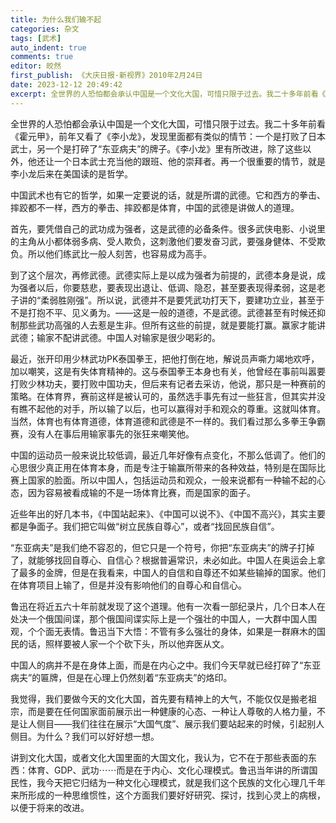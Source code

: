 ```yaml
---
title: 为什么我们输不起
categories: 杂文
tags: [武术]
auto_indent: true
comments: true
editor: 皎然
first_publish: 《大庆日报·新视界》2010年2月24日
date: 2023-12-12 20:49:42
excerpt: 全世界的人恐怕都会承认中国是一个文化大国，可惜只限于过去。我二十多年前看《霍元甲》，前年又看了《李小龙》，发现里面都有类似的情节：一个是打败了日本武士，另一个是打碎了“东亚病夫”的牌子。《李小龙》里有所改进，除了这些以外，他还让一个日本武士充当他的跟班、他的崇拜者。再一个很重要的情节，就是李小龙后来在美国读的是哲学。
---
```

全世界的人恐怕都会承认中国是一个文化大国，可惜只限于过去。我二十多年前看《霍元甲》，前年又看了《李小龙》，发现里面都有类似的情节：一个是打败了日本武士，另一个是打碎了“东亚病夫”的牌子。《李小龙》里有所改进，除了这些以外，他还让一个日本武士充当他的跟班、他的崇拜者。再一个很重要的情节，就是李小龙后来在美国读的是哲学。

中国武术也有它的哲学，如果一定要说的话，就是所谓的武德。它和西方的拳击、摔跤都不一样，西方的拳击、摔跤都是体育，中国的武德是讲做人的道理。

首先，要凭借自己的武功成为强者，这是武德的必备条件。很多武侠电影、小说里的主角从小都体弱多病、受人欺负，这刺激他们要发奋习武，要强身健体、不受欺负。所以他们练武比一般人刻苦，也容易成为高手。

到了这个层次，再修武德。武德实际上是以成为强者为前提的，武德本身是说，成为强者以后，你要慈悲，要表现出退让、低调、隐忍，甚至要表现得柔弱，这是老子讲的“柔弱胜刚强”。所以说，武德并不是要凭武功打天下，要建功立业，甚至于不是打抱不平、见义勇为。——这是一般的道德，不是武德。武德甚至有时候还抑制那些武功高强的人去惹是生非。但所有这些的前提，就是要能打赢。赢家才能讲武德；输家不配讲武德。中国人对输家是很少喝彩的。

最近，张开印用少林武功PK泰国拳王，把他打倒在地，解说员声嘶力竭地欢呼，加以嘲笑，这是有失体育精神的。这与泰国拳王本身也有关，他曾经在事前叫嚣要打败少林功夫，要打败中国功夫，但后来有记者去采访，他说，那只是一种赛前的策略。在体育界，赛前这样是被认可的，虽然选手事先有过一些狂言，但其实并没有瞧不起他的对手，所以输了以后，也可以赢得对手和观众的尊重。这就叫体育。当然，体育也有体育道德，体育道德和武德是不一样的。我们看过那么多拳王争霸赛，没有人在事后用输家事先的张狂来嘲笑他。

中国的运动员一般来说比较低调，最近几年好像有点变化，不那么低调了。他们的心思很少真正用在体育本身，而是专注于输赢所带来的各种效益，特别是在国际比赛上国家的脸面。所以中国人，包括运动员和观众，一般来说都有一种输不起的心态，因为容易被看成输的不是一场体育比赛，而是国家的面子。

近些年出的好几本书，《中国站起来》、《中国可以说不》、《中国不高兴》，其实主要都是争面子。我们把它叫做“树立民族自尊心”，或者“找回民族自信”。

“东亚病夫”是我们绝不容忍的，但它只是一个符号，你把“东亚病夫”的牌子打掉了，就能够找回自尊心、自信心？根据普遍常识，未必如此。中国人在奥运会上拿了最多的金牌，但是在我看来，中国人的自信和自尊还不如某些输掉的国家。他们在体育项目上输了，但是并没有影响他们的自尊心和自信心。

鲁迅在将近五六十年前就发现了这个道理。他有一次看一部纪录片，几个日本人在处决一个俄国间谍，那个俄国间谍实际上是一个强壮的中国人，一大群中国人围观，个个面无表情。鲁迅当下大悟：不管有多么强壮的身体，如果是一群麻木的国民的话，照样要被人家一个个砍下头，所以他弃医从文。

中国人的病并不是在身体上面，而是在内心之中。我们今天早就已经打碎了“东亚病夫”的匾牌，但是在心理上仍然刻着“东亚病夫”的烙印。

我觉得，我们要做今天的文化大国，首先要有精神上的大气，不能仅仅是搬老祖宗，而是要在任何国家面前展示出一种健康的心态、一种让人尊敬的人格力量，不是让人侧目——我们往往在展示“大国气度”、展示我们要站起来的时候，引起别人侧目。为什么？我们可以好好想一想。

讲到文化大国，或者文化大国里面的大国文化，我认为，它不在于那些表面的东西：体育、GDP、武功⋯⋯而是在于内心、文化心理模式。鲁迅当年讲的所谓国民性，我今天把它归结为一种文化心理模式，就是我们这个民族的文化心理几千年来所形成的一种思维惯性，这个方面我们要好好研究、探讨，找到心灵上的病根，以便于将来的改进。